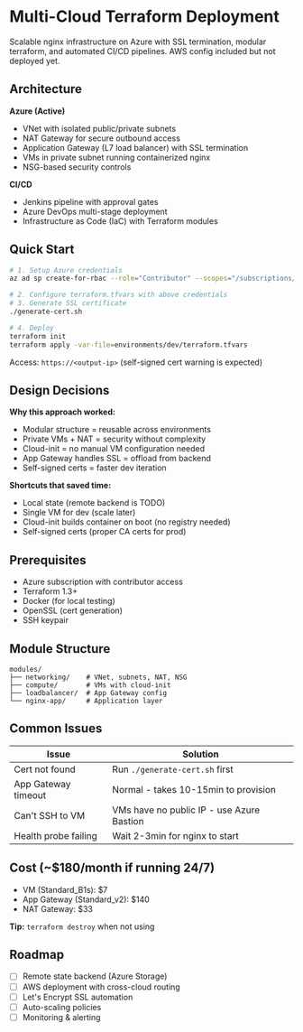 ﻿# Multi-Cloud Terraform Deployment

Scalable nginx infrastructure on Azure with SSL termination, modular terraform, and automated CI/CD pipelines. AWS config included but not deployed yet.

## Architecture

**Azure (Active)**
- VNet with isolated public/private subnets
- NAT Gateway for secure outbound access
- Application Gateway (L7 load balancer) with SSL termination
- VMs in private subnet running containerized nginx
- NSG-based security controls

**CI/CD**
- Jenkins pipeline with approval gates
- Azure DevOps multi-stage deployment
- Infrastructure as Code (IaC) with Terraform modules

## Quick Start

```bash
# 1. Setup Azure credentials
az ad sp create-for-rbac --role="Contributor" --scopes="/subscriptions/YOUR_SUB"

# 2. Configure terraform.tfvars with above credentials
# 3. Generate SSL certificate
./generate-cert.sh

# 4. Deploy
terraform init
terraform apply -var-file=environments/dev/terraform.tfvars
```

Access: `https://<output-ip>` (self-signed cert warning is expected)

## Design Decisions

**Why this approach worked:**
- Modular structure = reusable across environments
- Private VMs + NAT = security without complexity
- Cloud-init = no manual VM configuration needed
- App Gateway handles SSL = offload from backend
- Self-signed certs = faster dev iteration

**Shortcuts that saved time:**
- Local state (remote backend is TODO)
- Single VM for dev (scale later)
- Cloud-init builds container on boot (no registry needed)
- Self-signed certs (proper CA certs for prod)

## Prerequisites

- Azure subscription with contributor access
- Terraform 1.3+
- Docker (for local testing)
- OpenSSL (cert generation)
- SSH keypair

## Module Structure

```
modules/
├── networking/    # VNet, subnets, NAT, NSG
├── compute/       # VMs with cloud-init
├── loadbalancer/  # App Gateway config
└── nginx-app/     # Application layer
```

## Common Issues

| Issue | Solution |
|-------|----------|
| Cert not found | Run `./generate-cert.sh` first |
| App Gateway timeout | Normal - takes 10-15min to provision |
| Can't SSH to VM | VMs have no public IP - use Azure Bastion |
| Health probe failing | Wait 2-3min for nginx to start |

## Cost (~$180/month if running 24/7)

- VM (Standard_B1s): $7
- App Gateway (Standard_v2): $140
- NAT Gateway: $33

**Tip:** `terraform destroy` when not using

## Roadmap

- [ ] Remote state backend (Azure Storage)
- [ ] AWS deployment with cross-cloud routing
- [ ] Let's Encrypt SSL automation
- [ ] Auto-scaling policies
- [ ] Monitoring & alerting
